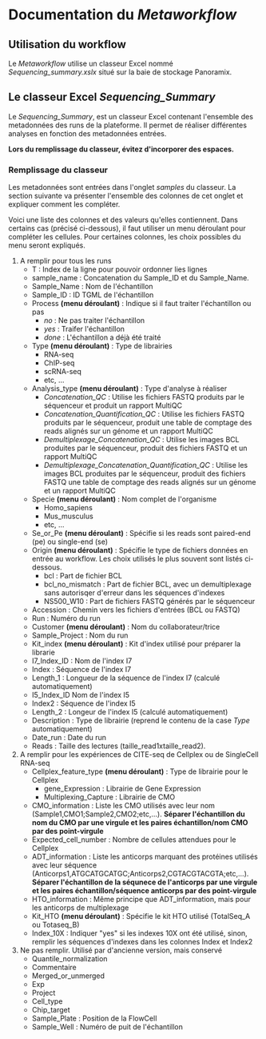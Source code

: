 # Documentation du *Metaworkflow*

## Utilisation du workflow 

Le *Metaworkflow* utilise un classeur Excel nommé *Sequencing\_summary.xslx* situé sur la baie de stockage Panoramix.

## Le classeur Excel *Sequencing_Summary*

Le *Sequencing\_Summary*, est un classeur Excel contenant l'ensemble des metadonnées des runs de la plateforme. Il permet de réaliser différentes analyses en fonction des metadonnées entrées. 

**Lors du remplissage du classeur, évitez d'incorporer des espaces.**

### Remplissage du classeur

Les metadonnées sont entrées dans l'onglet *samples* du classeur. La section suivante va présenter l'ensemble des colonnes de cet onglet et expliquer comment les compléter. 

Voici une liste des colonnes et des valeurs qu'elles contiennent. Dans certains cas (précisé ci-dessous), il faut utiliser un menu déroulant pour compléter les cellules. Pour certaines colonnes, les choix possibles du menu seront expliqués.

1. A remplir pour tous les runs
    * T : Index de la ligne pour pouvoir ordonner lies lignes
    * sample\_name : Concatenation du Sample\_ID et du Sample\_Name.
    * Sample\_Name : Nom de l'échantillon 
    * Sample\_ID : ID TGML de l'échantillon
    * Process **(menu déroulant)** : Indique si il faut traiter l'échantillon ou pas
        * *no* : Ne pas traiter l'échantillon
        * *yes* : Traifer l'échantillon
        * *done* : L'échantillon a déjà été traité
    * Type **(menu déroulant)** : Type de librairies
        * RNA-seq
        * ChIP-seq
        * scRNA-seq
        * etc, ...
    * Analysis\_type **(menu déroulant)** : Type d'analyse à réaliser
        * *Concatenation_QC* : Utilise les fichiers FASTQ produits par le séquenceur et produit un rapport MultiQC
        * *Concatenation_Quantification_QC* : Utilise les fichiers FASTQ produits par le séquenceur, produit une table de comptage des reads alignés sur un génome et un rapport MultiQC
        * *Demultiplexage_Concatenation_QC* : Utilise les images BCL produites par le séquenceur, produit des fichiers FASTQ et un rapport MultiQC
        * *Demultiplexage_Concatenation_Quantification_QC* : Utilise les images BCL produites par le séquenceur, produit des fichiers FASTQ une table de comptage des reads alignés sur un génome et un rapport MultiQC
    * Specie **(menu déroulant)** : Nom complet de l'organisme
        * Homo\_sapiens
        * Mus\_musculus
        * etc, ...
    * Se\_or\_Pe **(menu déroulant)** : Spécifie si les reads sont paired-end (pe) ou single-end (se)
    * Origin **(menu déroulant)** : Spécifie le type de fichiers données en entrée au workflow. Les choix utilisés le plus souvent sont listés ci-dessous. 
        * bcl : Part de fichier BCL
        * bcl\_no\_mismatch : Part de fichier BCL, avec un demultiplexage sans autorisqer d'erreur dans les séquences d'indexes
        * NS500\_W10 : Part de fichiers FASTQ générés par le séquenceur
    * Accession : Chemin vers les fichiers d'entrées (BCL ou FASTQ)
    * Run : Numéro du run
    * Customer **(menu déroulant)** : Nom du collaborateur/trice
    * Sample\_Project : Nom du run 
    * Kit\_index **(menu déroulant)** : Kit d'index utilisé pour préparer la librarie
    * I7\_Index\_ID : Nom de l'index I7
    * Index : Séquence de l'index I7
    * Length\_1 : Longueur de la séquence de l'index I7 (calculé automatiquement)
    * I5\_Index\_ID Nom de l'index I5
    * Index2 : Séquence de l'index I5
    * Length\_2 : Longeur de l'index I5 (calculé automatiquement)
    * Description : Type de librairie (reprend le contenu de la case *Type* automatiquement)
    * Date\_run : Date du run
    * Reads : Taille des lectures (taille\_read1xtaille\_read2).
2. A remplir pour les expériences de CITE-seq de Cellplex ou de SingleCell RNA-seq
    * Cellplex\_feature\_type **(menu déroulant)** : Type de librairie pour le Cellplex
        * gene\_Expression : Librairie de Gene Expression 
        * Multiplexing\_Capture : Librairie de CMO
    * CMO\_information : Liste les CMO utilisés avec leur nom (Sample1,CMO1;Sample2,CMO2;etc,...). **Séparer l'échantillon du nom du CMO par une virgule et les paires échantillon/nom CMO par des point-virgule**
    * Expected\_cell\_number : Nombre de cellules attendues pour le Cellplex
    * ADT\_information : Liste les anticorps marquant des protéines utilisés avec leur séquence (Anticorps1,ATGCATGCATGC;Anticorps2,CGTACGTACGTA;etc,...). **Séparer l'échantillon de la séqunece de l'anticorps par une virgule et les paires échantillon/séquence anticorps par des point-virgule**
    * HTO\_information : Même principe que ADT\_information, mais pour les anticorps de multiplexage
    * Kit\_HTO **(menu déroulant)** : Spécifie le kit HTO utilisé (TotalSeq\_A ou Totaseq\_B)
    * Index\_10X : Indiquer "yes" si les indexes 10X ont été utilisé, sinon, remplir les séquences d'indexes dans les colonnes Index et Index2
3. Ne pas remplir. Utilisé par d'ancienne version, mais conservé
    * Quantile\_normalization
    * Commentaire
    * Merged\_or\_unmerged
    * Exp
    * Project
    * Cell\_type
    * Chip\_target
    * Sample\_Plate : Position de la FlowCell
    * Sample\_Well : Numéro de puit de l'échantillon

